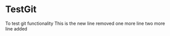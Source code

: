 # TestGit
To test git functionality
This is the new line removed
one more line 
two more line added

